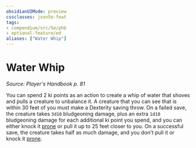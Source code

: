 ```yaml
---
obsidianUIMode: preview
cssclasses: json5e-feat
tags:
- compendium/src/5e/phb
- optional-feature/ed
aliases: ["Water Whip"]
---
```

# Water Whip
*Source: Player's Handbook p. 81*  

You can spend 2 ki points as an action to create a whip of water that shoves and pulls a creature to unbalance it. A creature that you can see that is within 30 feet of you must make a Dexterity saving throw. On a failed save, the creature takes `3d10` bludgeoning damage, plus an extra `1d10` bludgeoning damage for each additional ki point you spend, and you can either knock it [prone](5E2014官方资源/规则/conditions.md#prone) or pull it up to 25 feet closer to you. On a successful save, the creature takes half as much damage, and you don't pull it or knock it [prone](5E2014官方资源/规则/conditions.md#prone).